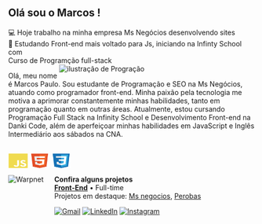 ## Olá sou o Marcos !


<p align="left"> 
💻 Hoje trabalho na minha empresa Ms Negócios desenvolvendo sites<br>
🌱 Estudando Front-end mais voltado para Js, iniciando na Infinty School com <br>Curso de Programção full-stack
 <img src="https://tse1.mm.bing.net/th/id/OIG1.Y8CtSSi1p2Gw7V6Ohd8L?pid=ImgGn" alt="ilustração de Progração" min-width="400px" max-width="400px" width="400px" align="right" >


  Olá, meu nome é Marcos Paulo. Sou estudante de Programação e SEO na Ms Negócios, atuando como programador front-end. Minha paixão pela tecnologia me motiva a aprimorar constantemente minhas habilidades, tanto em programação quanto em outras áreas. Atualmente, estou cursando Programação Full Stack na Infinity School e Desenvolvimento Front-end na Danki Code, além de aperfeiçoar minhas habilidades em JavaScript e Inglês Intermediário aos sábados na CNA.
</p>

<p align="left">
<div style="display: inline_block"><br>
  <img align="center" alt="Rafa-Js" height="30" width="40" src="https://raw.githubusercontent.com/devicons/devicon/master/icons/javascript/javascript-plain.svg">
  <img align="center" alt="Rafa-HTML" height="30" width="40" src="https://raw.githubusercontent.com/devicons/devicon/master/icons/html5/html5-original.svg">
  <img align="center" alt="Rafa-CSS" height="30" width="40" src="https://raw.githubusercontent.com/devicons/devicon/master/icons/css3/css3-original.svg">
 
</div></p>

[<img align="left" height="94px" width="94px" alt="Warpnet" src="https://msnegocios.online/Logo.png"/>](https://msnegocios.online/port.html)

**Confira alguns projetos** \
[**Front-End**](https://msnegocios.online/port.html) • Full-time \
Projetos em destaque: [Ms negocios](https://msnegocios.online/port.html), [Perobas](<https://restauranteperobas.msnegocios.online/)>)
<br/>



<p align="left">
  <a href="mailto:mp718887" title="Gmail">
  <img src="https://img.shields.io/badge/-Gmail-FF0000?style=flat-square&labelColor=FF0000&logo=gmail&logoColor=white&link=mp718887@gmail.com" alt="Gmail"/></a>
  <a href="https://www.linkedin.com/in/marcos-paulo-a09460178/" title="LinkedIn">
  <img src="https://img.shields.io/badge/-Linkedin-0e76a8?style=flat-square&logo=Linkedin&logoColor=white&link=https://www.linkedin.com/in/marcos-paulo-a09460178/" alt="LinkedIn"/></a>
  <a href="https://www.instagram.com/darckwolf787/" title="Instagram">
  <img src="https://img.shields.io/badge/-Instagram-DF0174?style=flat-square&labelColor=DF0174&logo=instagram&logoColor=white&link=https://www.instagram.com/darckwolf787/" alt="Instagram"/></a>
</p>

